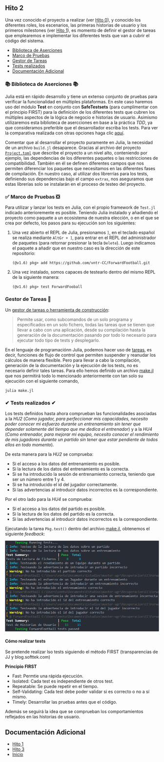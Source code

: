 ## Hito 2

Una vez conocido el proyecto a realizar (ver [Hito 0](Hito_0.md)), y conocido los diferentes roles, los escenarios, las primeras historias de usuario y los primeros milestones (ver [Hito 1](Hito_1.md)), es momento de definir el gestor de tareas que emplearemos e implementar los diferentes tests que van a cubrir el código del sistema.

* [Biblioteca de Aserciones](#aserciones)
* [Marco de Pruebas](#pruebas)
* [Gestor de Tareas](#tareas)
* [Tests realizados](#tests)
* [Documentación Adicional](#documentación-adicional)

<a name="aserciones"></a>
### 📚 Biblioteca de Aserciones 📚

Julia está en rápido desarrollo y tiene un extenso conjunto de pruebas para verificar la funcionalidad en múltiples plataformas. En este caso haremos uso del módulo **Test** en conjunto con **SafeTestsets** (para cumplimentar con el principio FIRST) para la definición de los diferentes tests que cubren los múltiples aspectos de la lógica de negocio e historias de usuario. Asimismo utilizaremos esta biblioteca de asercciones en base a la práctica _TDD_, ya que consideramos preferible que el desarrollador escriba los tests. Para ver la comparativa realizada con otras opciones haga clic [aquí](../extra/biblioteca_aserciones.md).

Comentar que al desarrollar el proyecto puramente en Julia, la necesidad de un archivo `build.jl` desaparece. Gracias al archivo del proyecto [`Project.toml`](../../Project.toml) que describe el proyecto a un nivel alto, conteniendo por ejemplo, las dependencias de los diferentes paquetes o las restricciones de compatibilidad. También en él se definen diferentes campos que nos permiten diferenciar los paquetes que necesitamos en las diferentes fases de compilación. En nuestro caso, al utilizar dos librerrías para los tests, definiendo sus dependencias bajo el campo `extras`, nos aseguramos que estas librerías solo se instalarán en el proceso de testeo del proyecto.

<a name="pruebas"></a>
### ✅ Marco de Pruebas ❎
Para utilizar y lanzar los tests en Julia, con el propio framework de `Test.jl` indicado anterioremente es posible. Teniendo Julia instalado y añadiendo el proyecto como paquete a un ecosistema de nuestra elección, o en el que se crea por defecto, los pasos para su ejecución son los siguientes:

1. Una vez abierto el REPL de Julia, presionamos `]`, en el teclado español se realiza mediante `AltGr + ]`, para entrar en el REPL del administrador de paquetes (para retornar presionar la tecla `Delete`). Luego indicamos el paquete a añadir que en nuestro caso es la dirección de este repositorio:

    ```Julia-repl
    (@v1.6) pkg> add https://github.com/vntr-CC/ForwardFootball.git
    ```
2. Una vez instalado, somos capaces de testearlo dentro del mismo REPL de la siguiente manera:
    ```Julia-repl
    (@v1.6) pkg> test ForwardFooball
    ```

<a name="tareas"></a>
### Gestor de Tareas 📓
Un [gestor de tareas o herramienta de construcción](https://jj.github.io/curso-tdd/temas/gestores-tareas.html):

> Permite usar, como subcomandos de un solo programa y especificados en un solo fichero, todas las tareas que se tienen que llevar a cabo con una aplicación, desde su compilación hasta la generación de la documentación pasando por todo lo necesario para ejecutar todo tipo de tests y desplegarlo.

En el lenguaje de programaciónn Julia, podemos hacer uso de [tareas](https://docs.julialang.org/en/v1/base/parallel/), es decir, funciones de flujo de control que permiten suspender y reanudar los cálculos de manera flexible. Pero para llevar a cabo la compilación, generación de la documentación y la ejecución de los tests, no es necesario definir tales tareas. Para ello hemos definido un archivo [make.jl](../../make.jl) que nos permitirá todo lo mencionado anteriormente con tan solo su ejecución con el siguiente comando,

```shell
julia make.jl
```

<a name="tests"></a>
### ✔ Tests realizados ✔

Los tests definidos hasta ahora comprueban las funcionalidades asociadas a la _HU2_ (_Como jugador, para perfeccionar mis capacidades, necesito poder conocer mi esfuerzo durante un entrenamiento sin tener que depender solamente del tiempo que me dedica el entrenador_) y a la _HU4_ (_Como entrenador, para mejorar mi equipo, necesito conocer el rendimiento de mis jugadores durante un partido sin tener que estar pendiente de todos ellos en todo momento_).

De esta manera para la _HU2_ se comprueba:
- Si el acceso a los datos del entrenamiento es posible.
- Si la lectura de los datos del entrenamiento es la correcta.
- Si se ha introducido la sesión de entrenamiento correcta, teniendo que ser un número entre 1 y 4.
- Si se ha introducido el id del jugador correctamente.
- Si las advertencias al introducir datos incorrectos es la correspondiente.

Por el otro lado para la _HU4_ se comprueba:
- Si el acceso a los datos del partido es posible.
- Si la lectura de los datos del partido es la correcta.
- Si las advertencias al introducir datos incorrectos es la correspondiente.

Ejecutando la tarea `Pkg.test()` dentro del archivo [make.jl](../../make.jl), obtenemos el siguiente _feedback_:

![tests](../../docs/imgs/tests.PNG)

#### Cómo realizar tests

Se pretende realizar lso tests siguiendo el método FIRST (transparencias de JJ y blog.softtek.com)

**Principio FIRST**

- Fast: Permtie una rápida ejecución.
- Isolated: Cada test es independiente de otros test.
- Repeatable: Se puede repetir en el tiempo.
- Self-Validating: Cada test debe poder validar si es correcto o no a sí mismo.
- Timely: Desarrollar las pruebas antes que el código.

Además se seguirá la idea que se comprueban los comportamientos reflejados en las historias de usuario.

<a name="Additional"></a>
## Documentación Adicional

- [Hito 1](Hito_1.md)
- [Hito 3](Hito_3.md)
- [Inicio](../../README.md)
